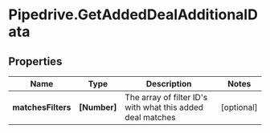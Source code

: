 # Pipedrive.GetAddedDealAdditionalData

## Properties

Name | Type | Description | Notes
------------ | ------------- | ------------- | -------------
**matchesFilters** | **[Number]** | The array of filter ID&#39;s with what this added deal matches | [optional] 


